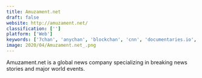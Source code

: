 ```yaml
---
title: Amuzament.net
draft: false 
website: http://amuzament.net/
classification: ['']
platform: ['Web']
keywords: ['7chan', 'anychan', 'blockchan', 'cnn', 'documentaries.io', 'domain_probe', 'empeopled', 'feedly', 'mewch', 'nbc_news', 'news360', 'newsblur', 'popvox', 'pushdup', 'raddle', 'reddit', 'shortpedia', 'slashdot', 'tbpchan', 'dirty.us']
image: 2020/04/Amuzament.net_.png
---
```

Amuzament.net is a global news company specializing in breaking news stories and major world events.
